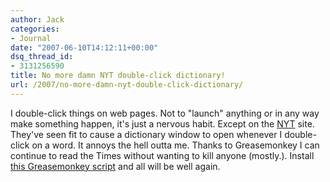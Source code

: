 ```yaml
---
author: Jack
categories:
- Journal
date: "2007-06-10T14:12:11+00:00"
dsq_thread_id:
- 3131256590
title: No more damn NYT double-click dictionary!
url: /2007/no-more-damn-nyt-double-click-dictionary/
---
```


I double-click things on web pages. Not to "launch" anything or in any way make something happen, it's just a nervous habit. Except on the [NYT][1] site. They've seen fit to cause a dictionary window to open whenever I double-click on a word. It annoys the hell outta me. Thanks to Greasemonkey I can continue to read the Times without wanting to kill anyone (mostly.). Install [this Greasemonkey script][2] and all will be well again.

 [1]: http://www.nytimes.com/
 [2]: http://userscripts.org/scripts/show/7721